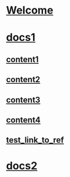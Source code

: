 # [Welcome](conceptual/index.md)
# [docs1](conceptual/docs1/index.md)
## [content1](conceptual/docs1/content1.md)
## [content2](conceptual/docs1/content2.md)
## [content3](conceptual/docs1/content3.md)
## [content4](conceptual/docs1/content4.md)
## [test_link_to_ref](conceptual/docs1/test_link_to_ref.md)
# [docs2](conceptual/docs2/index.md)